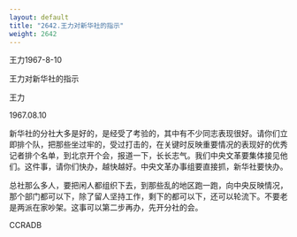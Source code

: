 ```yaml
---
layout: default
title: "2642.王力对新华社的指示"
weight: 2642
---
```


王力1967-8-10

王力对新华社的指示

王力

1967.08.10

新华社的分社大多是好的，是经受了考验的，其中有不少同志表现很好。请你们立即排个队，把那些坐过牢的，受过打击的，在关键时反映重要情况的表现好的优秀记者排个名单，到北京开个会，报道一下，长长志气。我们中央文革要集体接见他们。这件事，请你们快办，越快越好。中央文革办事组要直接抓，新华社要快办。

总社那么多人，要把闲人都组织下去，到那些乱的地区跑一跑，向中央反映情况，那个部门都可以下，除了留人坚持工作，剩下的都可以下，还可以轮流下。不要老是两派在家吵架。这事可以第二步再办，先开分社的会。

CCRADB

